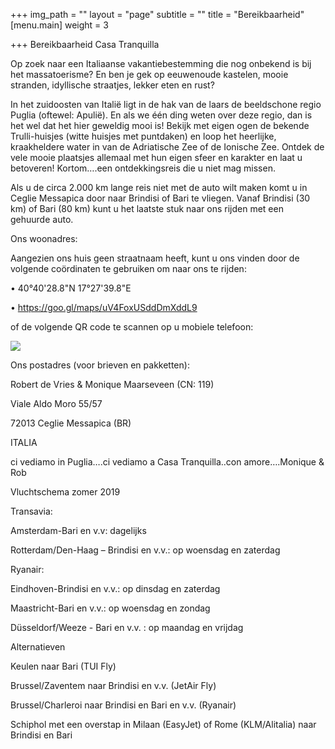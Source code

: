 +++
img_path = ""
layout = "page"
subtitle = ""
title = "Bereikbaarheid"
[menu.main]
weight = 3

+++
Bereikbaarheid Casa Tranquilla

Op zoek naar een Italiaanse vakantiebestemming die nog onbekend is bij het massatoerisme? En ben je gek op eeuwenoude kastelen, mooie stranden, idyllische straatjes, lekker eten en rust?

In het zuidoosten van Italië ligt in de hak van de laars de beeldschone regio Puglia (oftewel: Apulië). En als we één ding weten over deze regio, dan is het wel dat het hier geweldig mooi is! Bekijk met eigen ogen de bekende Trulli-huisjes (witte huisjes met puntdaken) en loop het heerlijke, kraakheldere water in van de Adriatische Zee of de Ionische Zee. Ontdek de vele mooie plaatsjes allemaal met hun eigen sfeer en karakter en laat u betoveren! Kortom….een ontdekkingsreis die u niet mag missen.

Als u de circa 2.000 km lange reis niet met de auto wilt maken komt u in Ceglie Messapica door naar Brindisi of Bari te vliegen. Vanaf Brindisi (30 km) of Bari (80 km) kunt u het laatste stuk naar ons rijden met een gehuurde auto.

Ons woonadres:

Aangezien ons huis geen straatnaam heeft, kunt u ons vinden door de volgende coördinaten te gebruiken om naar ons te rijden:

•	40°40'28.8"N 17°27'39.8"E

•	https://goo.gl/maps/uV4FoxUSddDmXddL9 

of de volgende QR code te scannen op u mobiele telefoon:

 ![](/images/IMG-20190818-WA0000.jpg)

Ons postadres (voor brieven en pakketten):

Robert de Vries & Monique Maarseveen (CN: 119)

Viale Aldo Moro 55/57

72013 Ceglie Messapica (BR)

ITALIA

ci vediamo in Puglia….ci vediamo a Casa Tranquilla..con amore….Monique & Rob

 

Vluchtschema zomer 2019

Transavia:

Amsterdam-Bari en v.v: dagelijks

Rotterdam/Den-Haag – Brindisi en v.v.: op woensdag en zaterdag

Ryanair:

Eindhoven-Brindisi en v.v.: op dinsdag en zaterdag

Maastricht-Bari en v.v.: op woensdag en zondag

Düsseldorf/Weeze - Bari en v.v. : op maandag en vrijdag

Alternatieven

Keulen naar Bari (TUI Fly)

Brussel/Zaventem naar Brindisi en v.v. (JetAir Fly)

Brussel/Charleroi naar Brindisi en Bari en v.v. (Ryanair)

Schiphol met een overstap in Milaan (EasyJet) of Rome (KLM/Alitalia) naar Brindisi en Bari
